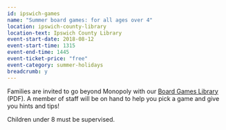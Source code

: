 ```yaml
---
id: ipswich-games
name: "Summer board games: for all ages over 4"
location: ipswich-county-library
location-text: Ipswich County Library
event-start-date: 2018-08-12
event-start-time: 1315
event-end-time: 1445
event-ticket-price: "free"
event-category: summer-holidays
breadcrumb: y
---
```


Families are invited to go beyond Monopoly with our [Board Games Library](/assets/pdf/ipswich-board-games-library.pdf) (PDF). A member of staff will be on hand to help you pick a game and give you hints and tips!

Children under 8 must be supervised.
